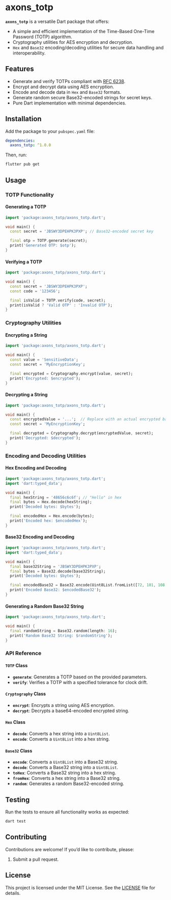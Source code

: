 # axons_totp  


**`axons_totp`** is a versatile Dart package that offers:  
- A simple and efficient implementation of the Time-Based One-Time Password (TOTP) algorithm.  
- Cryptography utilities for AES encryption and decryption.  
- `Hex` and `Base32` encoding/decoding utilities for secure data handling and interoperability.  

## Features  
- Generate and verify TOTPs compliant with [RFC 6238](https://datatracker.ietf.org/doc/html/rfc6238).  
- Encrypt and decrypt data using AES encryption.  
- Encode and decode data in `Hex` and `Base32` formats.  
- Generate random secure Base32-encoded strings for secret keys.  
- Pure Dart implementation with minimal dependencies.  

## Installation  

Add the package to your `pubspec.yaml` file:  
```yaml  
dependencies:  
  axons_totp: ^1.0.0  
```  

Then, run:  
```bash  
flutter pub get  
```  

## Usage  

### TOTP Functionality  

#### Generating a TOTP  
```dart  
import 'package:axons_totp/axons_totp.dart';  

void main() {  
  const secret = 'JBSWY3DPEHPK3PXP'; // Base32-encoded secret key  

  final otp = TOTP.generate(secret);  
  print('Generated OTP: $otp');  
}  
```  

#### Verifying a TOTP  
```dart  
import 'package:axons_totp/axons_totp.dart';  

void main() {  
  const secret = 'JBSWY3DPEHPK3PXP';  
  const code = '123456';  

  final isValid = TOTP.verify(code, secret);  
  print(isValid ? 'Valid OTP' : 'Invalid OTP');  
}  
```  

### Cryptography Utilities  

#### Encrypting a String  
```dart  
import 'package:axons_totp/axons_totp.dart';  

void main() {  
  const value = 'SensitiveData';  
  const secret = 'MyEncryptionKey';  

  final encrypted = Cryptography.encrypt(value, secret);  
  print('Encrypted: $encrypted');  
}  
```  

#### Decrypting a String  
```dart  
import 'package:axons_totp/axons_totp.dart';  

void main() {  
  const encryptedValue = '...';  // Replace with an actual encrypted base64 string  
  const secret = 'MyEncryptionKey';  

  final decrypted = Cryptography.decrypt(encryptedValue, secret);  
  print('Decrypted: $decrypted');  
}  
```  

### Encoding and Decoding Utilities  

#### Hex Encoding and Decoding  
```dart  
import 'package:axons_totp/axons_totp.dart';  
import 'dart:typed_data';  

void main() {  
  final hexString = '48656c6c6f'; // "Hello" in hex  
  final bytes = Hex.decode(hexString);  
  print('Decoded bytes: $bytes');  

  final encodedHex = Hex.encode(bytes);  
  print('Encoded hex: $encodedHex');  
}  
```  

#### Base32 Encoding and Decoding  
```dart  
import 'package:axons_totp/axons_totp.dart';  
import 'dart:typed_data';  

void main() {  
  final base32String = 'JBSWY3DPEHPK3PXP';  
  final bytes = Base32.decode(base32String);  
  print('Decoded bytes: $bytes');  

  final encodedBase32 = Base32.encode(Uint8List.fromList([72, 101, 108, 108, 111]));  
  print('Encoded Base32: $encodedBase32');  
}  
```  

#### Generating a Random Base32 String  
```dart  
import 'package:axons_totp/axons_totp.dart';  

void main() {  
  final randomString = Base32.random(length: 16);  
  print('Random Base32 String: $randomString');  
}  
```  

### API Reference  

#### `TOTP` Class  
- **`generate`**: Generates a TOTP based on the provided parameters.  
- **`verify`**: Verifies a TOTP with a specified tolerance for clock drift.  

#### `Cryptography` Class  
- **`encrypt`**: Encrypts a string using AES encryption.  
- **`decrypt`**: Decrypts a base64-encoded encrypted string.  

#### `Hex` Class  
- **`decode`**: Converts a hex string into a `Uint8List`.  
- **`encode`**: Converts a `Uint8List` into a hex string.  

#### `Base32` Class  
- **`encode`**: Converts a `Uint8List` into a Base32 string.  
- **`decode`**: Converts a Base32 string into a `Uint8List`.  
- **`toHex`**: Converts a Base32 string into a hex string.  
- **`fromHex`**: Converts a hex string into a Base32 string.  
- **`random`**: Generates a random Base32-encoded string.  

## Testing  

Run the tests to ensure all functionality works as expected:  
```bash  
dart test  
```  

## Contributing  
Contributions are welcome! If you’d like to contribute, please:  
1. Submit a pull request.  

## License  
This project is licensed under the MIT License. See the [LICENSE](LICENSE) file for details.  
